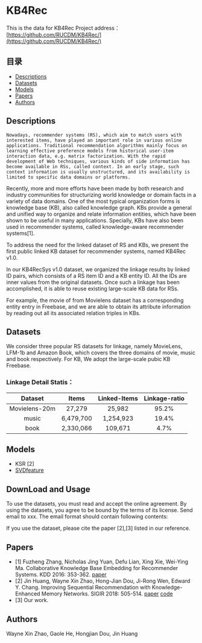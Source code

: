 # KB4Rec
This is the data for KB4Rec
Project address：[https://github.com/RUCDM/KB4Rec/](https://github.com/RUCDM/KB4Rec/)

## 目录
* [Descriptions](#Descriptions)
* [Datasets](#Datasets)
* [Models](#Models)
* [Papers](#Papers)
* [Authors](#Authors)

## <div id="Descriptions"></div>Descriptions
    Nowadays, recommender systems (RS), which aim to match users with interested items, have played an important role in various online applications. Traditional recommendation algorithms mainly focus on learning effective preference models from historical user-item interaction data, e.g. matrix factorization. With the rapid development of Web techniques, various kinds of side information has become available in RSs, called context. In an early stage, such context information is usually unstructured, and its availability is limited to specific data domains or platforms.
   
   Recently, more and more efforts have been made by both research and industry communities for structurizing world knowledge or domain facts in a variety of data domains. One of the most typical organization forms is knowledge base (KB), also called knowledge graph. KBs provide a general and unified way to organize and relate information entities, which have been shown to be useful in many applications. Specially, KBs have also been used in recommender systems, called knowledge-aware recommender systems[1].
   
   To address the need for the linked dataset of RS and KBs, we present the first public linked KB dataset for recommender systems, named KB4Rec v1.0.
   
   
   
   In our KB4RecSys v1.0 dataset, we organized the linkage results by linked ID pairs, which consists of a RS item ID and a KB entity ID. All the IDs are inner values from the original datasets. Once such a linkage has been accomplished, it is able to reuse existing large-scale KB data for RSs.
   
   For example, the movie of <Avatar> from Movielens dataset has a corresponding entity entry in Freebase, and we are able to obtain its attribute information by reading out all its associated relation triples in KBs.

## <div id="Datasets"></div>Datasets
   We consider three popular RS datasets for linkage, namely MovieLens, LFM-1b and Amazon Book, which covers the three domains of movie, music and book respectively. For KB, We adopt the large-scale pubic KB Freebase. 

### Linkage Detail Statis：
| Dataset                 | Items      |    Linked-Items    |  Linkage-ratio   | 
|:-------------------------:|:-------------:|:------------:|:------------:|
|Movielens-20m|27,279 |25,982|95.2%|
|music|6,479,700 |1,254,923|19.4%|
|book|2,330,066 |109,671|4.7%|

## <div id="Models"></div>Models
* KSR [2]
* [SVDfeature](http://apex.sjtu.edu.cn/projects/33)

## <div id="Download"></div>DownLoad and Usage
To use the datasets, you must read and accept the online agreement. By using the datasets, you agree to be bound by the terms of its license. Send email to xxx. The email format should contain following contents:

If you use the dataset, please cite the paper [2],[3] listed in our reference.
## <div id="Papers"></div>Papers
* [1] Fuzheng Zhang, Nicholas Jing Yuan, Defu Lian, Xing Xie, Wei-Ying Ma. Collaborative Knowledge Base Embedding for Recommender Systems. KDD 2016: 353-362. [paper](https://dl.acm.org/citation.cfm?doid=2939672.2939673)
* [2] Jin Huang, Wayne Xin Zhao, Hong-Jian Dou, Ji-Rong Wen, Edward Y. Chang. Improving Sequential Recommendation with Knowledge-Enhanced Memory Networks. SIGIR 2018: 505-514. [paper](https://dl.acm.org/citation.cfm?doid=3209978.3210017) [code](https://github.com/BetsyHJ/KSR)
* [3] Our work.

## <div id="Authors"></div>Authors
Wayne Xin Zhao, Gaole He, Hongjian Dou, Jin Huang
